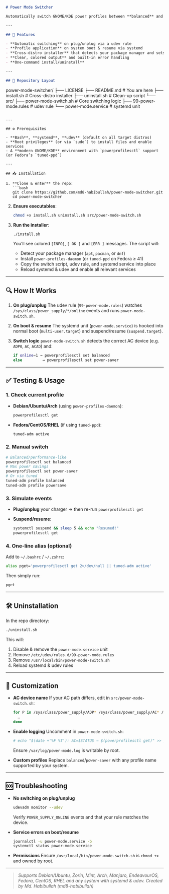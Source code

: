 ```markdown
# Power Mode Switcher

Automatically switch GNOME/KDE power profiles between **balanced** and **power-saver** based on your laptop’s AC status (plugged/unplugged), and ensure the correct profile is applied on boot and after resume — on **Debian/Ubuntu**, **Arch-based**, and **Fedora/RHEL/CentOS** systems.

---

## 🚀 Features

- **Automatic switching** on plug/unplug via a udev rule  
- **Profile application** on system boot & resume via systemd  
- **Cross-distro installer** that detects your package manager and sets up everything for you  
- **Clear, colored output** and built-in error handling  
- **One-command install/uninstall**  

---

## 📂 Repository Layout

```

power-mode-switcher/
├── LICENSE
├── README.md            # You are here
├── install.sh           # Cross-distro installer
├── uninstall.sh         # Clean-up script
└── src/
├── power-mode-switch.sh   # Core switching logic
├── 99-power-mode.rules    # udev rule
└── power-mode.service     # systemd unit

````

---

## ⚙️ Prerequisites

- **Bash**, **systemd**, **udev** (default on all target distros)  
- **Root privileges** (or via `sudo`) to install files and enable services  
- A **modern GNOME/KDE** environment with `powerprofilesctl` support (or Fedora’s `tuned-ppd`)  

---

## 📥 Installation

1. **Clone & enter** the repo:
   ```bash
   git clone https://github.com/md8-habibullah/power-mode-switcher.git
   cd power-mode-switcher
````

2. **Ensure executables**:

   ```bash
   chmod +x install.sh uninstall.sh src/power-mode-switch.sh
   ```

3. **Run the installer**:

   ```bash
   ./install.sh
   ```

   You’ll see colored `[INFO]`, `[ OK ]` and `[ERR ]` messages. The script will:

   * Detect your package manager (`apt`, `pacman`, or `dnf`)
   * Install `power-profiles-daemon` (or `tuned-ppd` on Fedora ≥ 41)
   * Copy the switch script, udev rule, and systemd service into place
   * Reload systemd & udev and enable all relevant services

---

## 🔍 How It Works

1. **On plug/unplug**
   The udev rule (`99-power-mode.rules`) watches `/sys/class/power_supply/*/online` events and runs `power-mode-switch.sh`.

2. **On boot & resume**
   The systemd unit (`power-mode.service`) is hooked into normal boot (`multi-user.target`) and suspend/resume (`suspend.target`).

3. **Switch logic**
   `power-mode-switch.sh` detects the correct AC device (e.g. `ADP0`, `AC`, `ACAD`) and:

   ```bash
   if online=1 → powerprofilesctl set balanced
   else         → powerprofilesctl set power-saver
   ```

---

## ✅ Testing & Usage

### 1. Check current profile

* **Debian/Ubuntu/Arch** (using `power-profiles-daemon`):

  ```bash
  powerprofilesctl get
  ```
* **Fedora/CentOS/RHEL** (if using `tuned-ppd`):

  ```bash
  tuned-adm active
  ```

### 2. Manual switch

```bash
# Balanced/performance-like
powerprofilesctl set balanced  
# Max power savings
powerprofilesctl set power-saver  
# Or via tuned
tuned-adm profile balanced
tuned-adm profile powersave
```

### 3. Simulate events

* **Plug/unplug** your charger → then re-run `powerprofilesctl get`
* **Suspend/resume**:

  ```bash
  systemctl suspend && sleep 5 && echo "Resumed!"
  powerprofilesctl get
  ```

### 4. One-line alias (optional)

Add to `~/.bashrc` / `~/.zshrc`:

```bash
alias pget='powerprofilesctl get 2>/dev/null || tuned-adm active'
```

Then simply run:

```bash
pget
```

---

## 🛠 Uninstallation

In the repo directory:

```bash
./uninstall.sh
```

This will:

1. Disable & remove the `power-mode.service` unit
2. Remove `/etc/udev/rules.d/99-power-mode.rules`
3. Remove `/usr/local/bin/power-mode-switch.sh`
4. Reload systemd & udev rules

---

## 🔧 Customization

* **AC device name**
  If your AC path differs, edit in `src/power-mode-switch.sh`:

  ```bash
  for P in /sys/class/power_supply/ADP* /sys/class/power_supply/AC* /sys/class/power_supply/ACAD*; do
    …
  done
  ```

* **Enable logging**
  Uncomment in `power-mode-switch.sh`:

  ```bash
  # echo "$(date +'%F %T'): AC=$STATUS → $(powerprofilesctl get)" >> /var/log/power-mode.log
  ```

  Ensure `/var/log/power-mode.log` is writable by root.

* **Custom profiles**
  Replace `balanced`/`power-saver` with any profile name supported by your system.

---

## 🆘 Troubleshooting

* **No switching on plug/unplug**

  ```bash
  udevadm monitor --udev
  ```

  Verify `POWER_SUPPLY_ONLINE` events and that your rule matches the device.

* **Service errors on boot/resume**

  ```bash
  journalctl -u power-mode.service -b
  systemctl status power-mode.service
  ```

* **Permissions**
  Ensure `/usr/local/bin/power-mode-switch.sh` is `chmod +x` and owned by root.


---

> *Supports Debian/Ubuntu, Zorin, Mint, Arch, Manjaro, EndeavourOS, Fedora, CentOS, RHEL and any system with systemd & udev.*
> *Created by Md. Habibullah (md8-habibullah)*